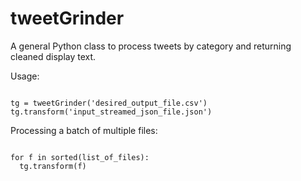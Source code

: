 # tweetGrinder
A general Python class to process tweets by category and returning cleaned display text.

Usage:

<code> 
tg = tweetGrinder('desired_output_file.csv')
tg.transform('input_streamed_json_file.json')
</code>

Processing a batch of multiple files:

<code> 
for f in sorted(list_of_files):
  tg.transform(f)
</code>
